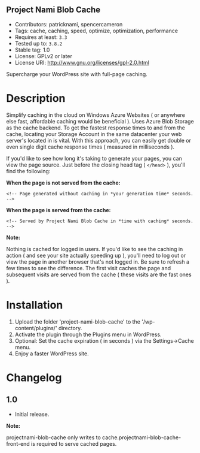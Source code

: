 Project Nami Blob Cache
-----------------------

  * Contributors: patricknami, spencercameron
  * Tags: cache, caching, speed, optimize, optimization, performance
  * Requires at least: ```3.3```
  * Tested up to: ```3.8.2```
  * Stable tag: 1.0
  * License: GPLv2 or later
  * License URI: http://www.gnu.org/licenses/gpl-2.0.html

Supercharge your WordPress site with full-page caching.

# Description
Simplify caching in the cloud on Windows Azure Websites ( or anywhere else fast, affordable caching would be beneficial ). Uses Azure Blob Storage as the cache backend. To get the fastest response times to and from the cache, locating your Storage Account in the same datacenter your web server's located in is vital. With this approach, you can easily get double or even single digit cache response times ( measured in milliseconds ).

If you'd like to see how long it's taking to generate your pages, you can view the page source. Just before the closing head tag ( `</head>` ), you'll find the following:

**When the page is not served from the cache:**

`<!-- Page generated without caching in *your generation time* seconds. -->`

**When the page is served from the cache:**

`<!-- Served by Project Nami Blob Cache in *time with caching* seconds. -->`

**Note:**

Nothing is cached for logged in users. If you'd like to see the caching in action ( and see your site actually speeding up ), you'll need to log out or view the page in another browser that's not logged in. Be sure to refresh a few times to see the difference. The first visit caches the page and subsequent visits are served from the cache ( these visits are the fast ones ).

# Installation

1. Upload the folder 'project-nami-blob-cache' to the '/wp-content/plugins/' directory.
2. Activate the plugin through the Plugins menu in WordPress.
3. Optional: Set the cache expiration ( in seconds ) via the Settings->Cache menu.
4. Enjoy a faster WordPress site.

# Changelog

## 1.0
* Initial release.

**Note:**

projectnami-blob-cache only writes to cache.projectnami-blob-cache-front-end is required to serve cached pages.
